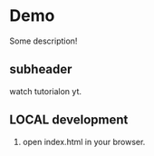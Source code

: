 # Demo

Some description!

## subheader 

watch tutorialon yt.

## LOCAL development

1. open index.html in your browser.